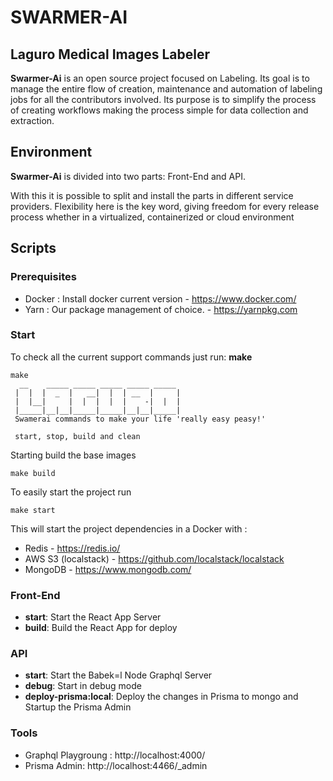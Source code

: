 <!--
 *  Copyright 2019 Laguro, Inc. 
 *
 * Licensed under the Apache License, Version 2.0 (the "License");
 * you may not use this file except in compliance with the License.
 * You may obtain a copy of the License at
 *
 *    http://www.apache.org/licenses/LICENSE-2.0
 *
 * Unless required by applicable law or agreed to in writing, software
 * distributed under the License is distributed on an "AS IS" BASIS,
 * WITHOUT WARRANTIES OR CONDITIONS OF ANY KIND, either express or implied.
 * See the License for the specific language governing permissions and
 * limitations under the License.
 */
-->

# SWARMER-AI

## Laguro Medical Images Labeler

**Swarmer-Ai** is an open source project focused on Labeling. Its goal is to manage the entire flow of creation, maintenance and automation of labeling jobs for all the contributors involved. Its purpose is to simplify the process of creating workflows making the process simple for data collection and extraction.

## Environment

**Swarmer-Ai** is divided into two parts: Front-End and API.

With this it is possible to split and install the parts in different service providers. Flexibility here is the key word, giving freedom for every release process whether in a virtualized, containerized or cloud environment

## Scripts

### Prerequisites
- Docker : Install docker current version - https://www.docker.com/
- Yarn : Our package management of choice. - https://yarnpkg.com

### Start
To check all the current support commands just run: **make**
```
make
  __    _____ _____ _____ _____ _____ 
 |  |  |  _  |   __|  |  | __  |     |
 |  |__|     |  |  |  |  |    -|  |  |
 |_____|__|__|_____|_____|__|__|_____|
 Swamerai commands to make your life 'really easy peasy!'
   
 start, stop, build and clean
```

Starting build the base images
```
make build
```

To easily start the project run
```
make start
```
This will start the project dependencies in a Docker with : 
- Redis - https://redis.io/
- AWS S3 (localstack) - https://github.com/localstack/localstack
- MongoDB - https://www.mongodb.com/




### Front-End
- **start**: Start the React App Server
- **build**: Build the React App for deploy

### API
- **start**: Start the Babek=l Node Graphql Server
- **debug**: Start in debug mode
- **deploy-prisma:local**: Deploy the changes in Prisma to mongo and Startup the Prisma Admin

### Tools
- Graphql Playgroung : http://localhost:4000/
- Prisma Admin: http://localhost:4466/_admin
